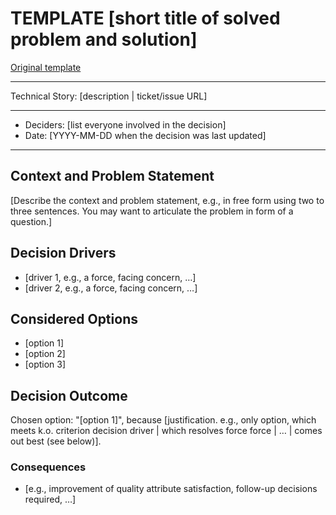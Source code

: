 # TEMPLATE [short title of solved problem and solution]

[Original template](https://github.com/joelparkerhenderson/architecture_decision_record/blob/master/adr_template_madr.md)

---

Technical Story: [description | ticket/issue URL] <!-- optional -->

---

- Deciders: [list everyone involved in the decision] <!-- optional -->
- Date: [YYYY-MM-DD when the decision was last updated] <!-- optional -->

---

## Context and Problem Statement

[Describe the context and problem statement, e.g., in free form using two to three sentences. You may want to articulate the problem in form of a question.]

## Decision Drivers <!-- optional -->

- [driver 1, e.g., a force, facing concern, …]
- [driver 2, e.g., a force, facing concern, …]

## Considered Options

- [option 1]
- [option 2]
- [option 3]

## Decision Outcome

Chosen option: "[option 1]", because [justification. e.g., only option, which meets k.o. criterion decision driver | which resolves force force | … | comes out best (see below)].

### Consequences <!-- optional -->

- [e.g., improvement of quality attribute satisfaction, follow-up decisions required, …]
